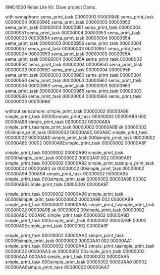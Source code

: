 XMC4500 Relax Lite Kit. Dave project Demo.

with semaphore:
sema_print_task 00000003 0000094E
sema_print_task 00000004 0000094E
sema_print_task 00000003 00000950
sema_print_task 00000004 00000951
sema_print_task 00000003 00000951
sema_print_task 00000004 00000953
sema_print_task 00000003 00000954
sema_print_task 00000004 00000954
sema_print_task 00000003 00000956
sema_print_task 00000004 00000957
sema_print_task 00000003 00000957
sema_print_task 00000004 00000959
sema_print_task 00000003 0000095A
sema_print_task 00000004 0000095A
sema_print_task 00000003 0000095C
sema_print_task 00000004 0000095D
sema_print_task 00000003 0000095D
sema_print_task 00000004 0000095F
sema_print_task 00000003 00000960
sema_print_task 00000004 00000960
sema_print_task 00000003 00000962
sema_print_task 00000004 00000963
sema_print_task 00000003 00000963
sema_print_task 00000004 00000965
sema_print_task 00000003 00000966
sema_print_task 00000004 00000966
sema_print_task 00000003 00000968

without semaphore:
simple_print_task 00000002 00000A88
simple_print_task 00000simple_print_task 00000002 00000A89
002 00000A89
simple_print_task 00000002 00000A8A
simple_print_tasimple_print_task 00000002 00000A8B
sk 00000002 00simple_print_task 00000002 00000A8C
000A8C
simple_print_task 00000002 00000A8D
simple_print_task 000simple_print_task 00000002 00000A8E
00002 00000A8Esimple_print_task 00000002 00000A8F

simple_print_task 00000002 00000A90
simple_print_task 00000simple_print_task 00000002 00000A91
002 00000A91
simple_print_task 00000002 00000A92
simple_print_tasimple_print_task 00000002 00000A93
sk 00000002 00simple_print_task 00000002 00000A94
000A94
simple_print_task 00000002 00000A95
simple_print_task 000simple_print_task 00000002 00000A96
00002 00000A96simple_print_task 00000002 00000A97

simple_print_task 00000002 00000A98
simple_print_task 00000simple_print_task 00000002 00000A99
002 00000A99
simple_print_task 00000002 00000A9A
simple_print_tasimple_print_task 00000002 00000A9B
sk 00000002 00simple_print_task 00000002 00000A9C
000A9C
simple_print_task 00000002 00000A9D
simple_print_task 000simple_print_task 00000002 00000A9E
00002 00000A9Esimple_print_task 00000002 00000A9F

simple_print_task 00000002 00000AA0
simple_print_task 00000simple_print_task 00000002 00000AA1
002 00000AA1
simple_print_task 00000002 00000AA2
simple_print_tasimple_print_task 00000002 00000AA3
sk 00000002 00simple_print_task 00000002 00000AA4
000AA4
simple_print_task 00000002 00000AA5
simple_print_task 000simple_print_task 00000002 00000AA6
00002 00000AA6simple_print_task 00000002 00000AA7

